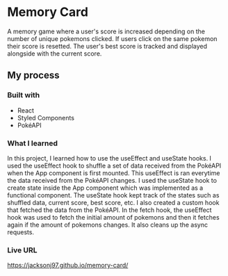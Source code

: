 # Memory Card

A memory game where a user's score is increased depending on the number of unique pokemons clicked. If users click on the same pokemon their score is resetted. The user's best score is tracked and displayed alongside with the current score.

## My process

### Built with

- React
- Styled Components
- PokéAPI

### What I learned

In this project, I learned how to use the useEffect and useState hooks. I used the useEffect hook to shuffle a set of data received from the PokéAPI when the App component is first mounted. This useEffect is ran everytime the data received from the PokéAPI changes. I used the useState hook to create state inside the App component which was implemented as a functional component. The useState hook kept track of the states such as shuffled data, current score, best score, etc. I also created a custom hook that fetched the data from the PokéAPI. In the fetch hook, the useEffect hook was used to fetch the initial amount of pokemons and then it fetches again if the amount of pokemons changes. It also cleans up the async requests.

### Live URL

https://jacksonj97.github.io/memory-card/
